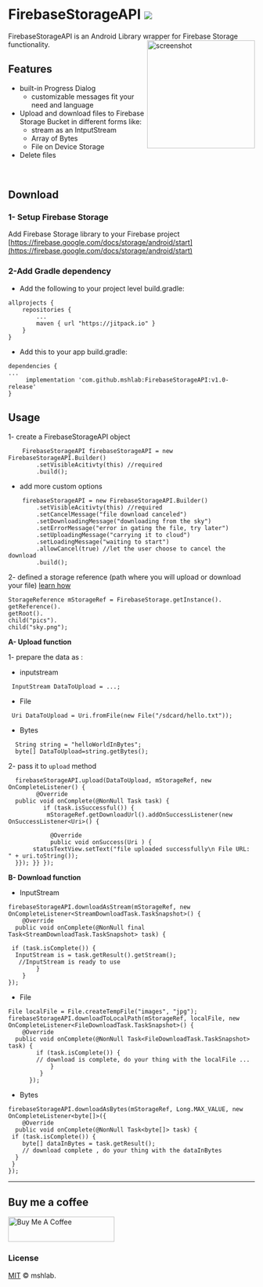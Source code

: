 
# FirebaseStorageAPI [![](https://jitpack.io/v/mshlab/FirebaseStorageAPI.svg)](https://jitpack.io/#mshlab/FirebaseStorageAPI)


FirebaseStorageAPI is an Android Library wrapper for Firebase Storage functionality.
<img src="https://miro.medium.com/max/894/1*9oOH80Z7AQ9ata_8XjIIYw.gif" alt="screenshot" width="220" align="right">

## Features
- built-in Progress Dialog
  - customizable messages fit your need and language  
- Upload and download files to Firebase Storage Bucket in different forms like:
  -  stream as an IntputStream
  - Array of Bytes
  - File on Device Storage
- Delete files


<br>




## Download
### 1- Setup Firebase Storage 
Add Firebase Storage library to your Firebase project
[https://firebase.google.com/docs/storage/android/start](https://firebase.google.com/docs/storage/android/start)
### 2-Add Gradle dependency
- Add the following to your project level build.gradle:
~~~
allprojects {
	repositories {
		...
		maven { url "https://jitpack.io" }
	}
}
~~~
- Add this to your app build.gradle:
~~~
dependencies {
...
	 implementation 'com.github.mshlab:FirebaseStorageAPI:v1.0-release'
}

~~~
## Usage
1- create a FirebaseStorageAPI object
~~~
    FirebaseStorageAPI firebaseStorageAPI = new FirebaseStorageAPI.Builder()  
        .setVisibleAcitivty(this) //required  
        .build();
~~~


- add more custom options
~~~ 
    firebaseStorageAPI = new FirebaseStorageAPI.Builder()  
        .setVisibleAcitivty(this) //required  
		.setCancelMessage("file download canceled") 
		.setDownloadingMessage("downloading from the sky")
		.setErrorMessage("error in gating the file, try later") 
		.setUploadingMessage("carrying it to cloud")
		.setLoadingMessage("waiting to start")
		.allowCancel(true) //let the user choose to cancel the download  
		.build();
~~~

2- defined a storage reference (path where you will upload or download your file) [learn how](https://firebase.google.com/docs/storage/android/create-reference)
~~~
StorageReference mStorageRef = FirebaseStorage.getInstance().
getReference().
getRoot().
child("pics").
child("sky.png");
~~~
**A- Upload function**

1- prepare the data as :
  - inputstream
~~~
 InputStream DataToUpload = ...;  
~~~

  - File
~~~
 Uri DataToUpload = Uri.fromFile(new File("/sdcard/hello.txt"));
~~~

  - Bytes
~~~
  String string = "helloWorldInBytes";
  byte[] DataToUpload=string.getBytes();
~~~    
2- pass it to `upload` method
~~~
  firebaseStorageAPI.upload(DataToUpload, mStorageRef, new OnCompleteListener() {  
        @Override  
  public void onComplete(@NonNull Task task) {  
          if (task.isSuccessful()) {  
           mStorageRef.getDownloadUrl().addOnSuccessListener(new OnSuccessListener<Uri>() {  
           
            @Override  
			public void onSuccess(Uri ) {  
       statusTextView.setText("file uploaded successfully\n File URL: " + uri.toString());  
  }}); }} });  
~~~

**B- Download function**
  - InputStream
~~~
firebaseStorageAPI.downloadAsStream(mStorageRef, new OnCompleteListener<StreamDownloadTask.TaskSnapshot>() {  
    @Override  
  public void onComplete(@NonNull final Task<StreamDownloadTask.TaskSnapshot> task) {  
       
 if (task.isComplete()) {  
  InputStream is = task.getResult().getStream();  
   //InputStream is ready to use  
		}  
    }  
});
~~~

  - File
~~~
File localFile = File.createTempFile("images", "jpg");  
firebaseStorageAPI.downloadToLocalPath(mStorageRef, localFile, new OnCompleteListener<FileDownloadTask.TaskSnapshot>() {  
    @Override  
  public void onComplete(@NonNull Task<FileDownloadTask.TaskSnapshot> task) {  
        if (task.isComplete()) {  
        // download is complete, do your thing with the localFile ... 
            } 
         }
      });
~~~
  - Bytes
~~~
firebaseStorageAPI.downloadAsBytes(mStorageRef, Long.MAX_VALUE, new OnCompleteListener<byte[]>({  
    @Override  
  public void onComplete(@NonNull Task<byte[]> task) {  
 if (task.isComplete()) {
    byte[] dataInBytes = task.getResult();  
	// download complete , do your thing with the dataInBytes
  } 
 }  
});
~~~






---
## Buy me a coffee
<a href="https://www.buymeacoffee.com/mshlab" target="_blank"><img src="https://cdn.buymeacoffee.com/buttons/lato-orange.png" alt="Buy Me A Coffee" style="height: 51px !important;width: 217px !important;" ></a> 
### License
[MIT](LICENSE) © mshlab.
